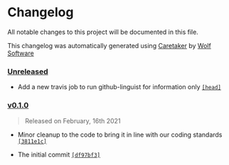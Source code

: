 # Changelog

All notable changes to this project will be documented in this file.


This changelog was automatically generated using [Caretaker](https://github.com/DevelopersToolbox/caretaker) by [Wolf Software](https://github.com/WolfSoftware)

### [Unreleased](https://github.com/SecOpsToolbox/tcp-wrapper-multiplexer/compare/v0.1.1...HEAD)

- Add a new travis job to run github-linguist for information only [`[head]`](https://github.com/SecOpsToolbox/tcp-wrapper-multiplexer/commit/)

### [v0.1.0](https://github.com/SecOpsToolbox/tcp-wrapper-multiplexer/releases/v0.1.0)

> Released on February, 16th 2021

- Minor cleanup to the code to bring it in line with our coding standards [`[3811e1c]`](https://github.com/SecOpsToolbox/tcp-wrapper-multiplexer/commit/3811e1c47478bc0ba1676db9c7149c3e97d60a3b)

- The initial commit [`[df97bf3]`](https://github.com/SecOpsToolbox/tcp-wrapper-multiplexer/commit/df97bf33e5ab4a79a9df9f5f5f4cb3bc6381eb09)

